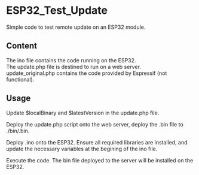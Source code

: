 # ESP32_Test_Update
Simple code to test remote update on an ESP32 module. 

## Content
The ino file contains the code running on the ESP32.  
The update.php file is destined to run on a web server.  
update_original.php contains the code provided by Espressif (not functional).

## Usage
Update $localBinary and $latestVersion in the update.php file. 

Deploy the update.php script onto the web server, deploy the .bin file to ./bin/<FILENAME>.bin.  

Deploy .ino onto the ESP32. Ensure all required libraries are installed, and update the necessary variables at the begining of the ino file.

Execute the code. The bin file deployed to the server will be installed on the ESP32.